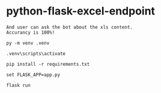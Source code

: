 # python-flask-excel-endpoint

```  This is project for customize bot for xls file that user given.
And user can ask the bot about the xls content. 
Accurancy is 100%!
```

```
py -m venv .venv
```
```
.venv\scripts\activate
```
```
pip install -r requirements.txt
```
```
set FLASK_APP=app.py
```
```
flask run
```
